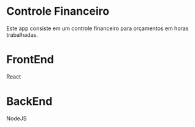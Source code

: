 # Controle Financeiro
Este app consiste em um controle financeiro para orçamentos em horas trabalhadas.

# FrontEnd
React

# BackEnd
NodeJS